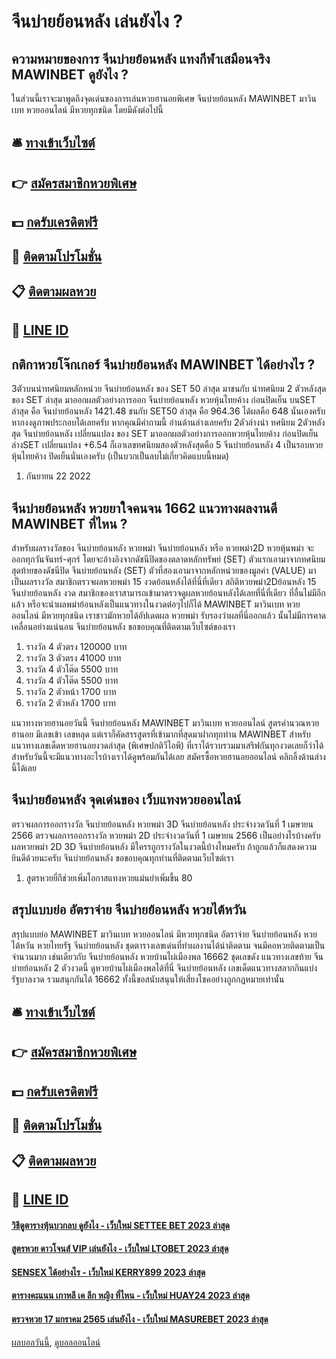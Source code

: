 # จีนบ่ายย้อนหลัง เล่นยังไง ?
## ความหมายของการ จีนบ่ายย้อนหลัง แทงกีฬาเสมือนจริง MAWINBET ดูยังไง ?
ในส่วนนี้เราจะมาพูดถึงจุดเด่นของการเล่นหวยฮานอยพิเศษ จีนบ่ายย้อนหลัง MAWINBET มาวินเบท หวยออนไลน์ มีหวยทุกชนิด โดยมีดังต่อไปนี้

## 🛎 [ทางเข้าเว็บไซต์](https://bit.ly/3BG5bNw)
## 👉 [สมัครสมาชิกหวยพิเศษ](https://bit.ly/3BG5bNw)
## 💵 [กดรับเครดิตฟรี](https://bit.ly/3C3mvgS)
## 👑 [ติดตามโปรโมชั่น](https://bit.ly/3C3mvgS)
## 📋 [ติดตามผลหวย](https://bit.ly/3C3mvgS)
## 📱 [LINE ID](https://bit.ly/3C3mvgS)

## กติกาหวยโจ๊กเกอร์ จีนบ่ายย้อนหลัง MAWINBET ได้อย่างไร ?
3ตัวบนนำทศนิยมหลักหน่วย จีนบ่ายย้อนหลัง ของ SET 50 ล่าสุด มาชนกับ นำทศนิยม 2 ตัวหลังสุดของ SET ล่าสุด มาออกผลตัวอย่างการออก จีนบ่ายย้อนหลัง หวยหุ้นไทยค้าง ก่อนปิดเย็น บนSET ล่าสุด คือ จีนบ่ายย้อนหลัง 1421.48 ชนกับ SET50 ล่าสุด คือ 964.36 ได้ผลคือ 648 นั่นเองครับ หากงงดูภาพประกอบได้เลยครับ
หากคุณมีคำถามนี้ อ่านด้านล่างเลยครับ
2ตัวล่างนำ ทศนิยม 2ตัวหลังสุด จีนบ่ายย้อนหลัง เปลี่ยนแปลง ของ SET มาออกผลตัวอย่างการออกหวยหุ้นไทยค้าง ก่อนปิดเย็น ล่างSET เปลี่ยนแปลง +6.54 ก็เอาเลขทศนิยมสองตัวหลังสุดคือ 5 จีนบ่ายย้อนหลัง 4 เป็นรอบหวยหุ้นไทยค้าง ปิดเย็นนั่นเองครับ (เป็นบวกเป็นลบไม่เกี่ยวคิดแบบนี้หมด)
1. กันยายน 22 2022

## จีนบ่ายย้อนหลัง หวยยาใจคนจน 1662 แนวทางผลงานดี MAWINBET ที่ไหน ?
สำหรับผลรางวัลของ จีนบ่ายย้อนหลัง หวยพม่า จีนบ่ายย้อนหลัง หรือ หวยพม่า2D หวยหุ้นพม่า จะออกทุกวันจันทร์-ศุกร์ โดยจะอ้างอิงจากดัชนีปิดของตลาดหลักทรัพย์ (SET) ตัวแรกเอามาจากทศนิยมสุดท้ายของดัชนีปิด จีนบ่ายย้อนหลัง (SET) ตัวที่สองเอามาจากหลักหน่วยของมูลค่า (VALUE) มาเป็นผลรางวัล สมาชิกตรวจผลหวยพม่า 15 งวดย้อนหลังได้ที่นี่ที่เดียว
สถิติหวยพม่า2Dย้อนหลัง 15 จีนบ่ายย้อนหลัง งวด สมาชิกของเราสามารถเข้ามาตรวจดูผลหวยย้อนหลังได้เลยที่นี่ที่เดียว ที่อื่นไม่มีอีกแล้ว หรือจะนำผลพม่าย้อนหลังเป็นแนวทางในงวดต่อๆไปก็ได้ MAWINBET มาวินเบท หวยออนไลน์ มีหวยทุกชนิด เราชาวมักหวยได้อัปเดตผล หวยพม่า รับรองว่าผลที่นี่ออกแล้ว นั้นไม่มีการคาดเคลื่อนอย่างแน่นอน จีนบ่ายย้อนหลัง ขอขอบคุณที่ติดตามเว็บไซต์ของเรา
1. รางวัล 4 ตัวตรง 120000 บาท
2. รางวัล 3 ตัวตรง 41000 บาท
3. รางวัล 4 ตัวโต๊ด 5500 บาท
4. รางวัล 4 ตัวโต๊ด 5500 บาท
5. รางวัล 2 ตัวหน้า 1700 บาท
6. รางวัล 2 ตัวหลัง 1700 บาท

แนวทางหวยฮานอยวันนี้ จีนบ่ายย้อนหลัง MAWINBET มาวินเบท หวยออนไลน์ สูตรคำนวณหวยฮานอย มีเลขเข้า เลขหลุด แต่เราก็คัดสรรสูตรที่เข้ามากที่สุดมาฝากทุกท่าน MAWINBET สำหรับแนวทางเลขเด็ดหวยฮานอยงวดล่าสุด (พิเศษปกติวีไอพี) ที่เราได้รวบรวมมาเสริฟกันทุกงวดเลยก็ว่าได้ สำหรับวันนี้จะมีแนวทางอะไรบ้างเราได้ดูพร้อมกันได้เลย
สมัครซื้อหวยฮานอยออนไลน์ คลิกลิ้งด้านล่างนี้ได้เลย

## จีนบ่ายย้อนหลัง จุดเด่นของ เว็บแทงหวยออนไลน์
ตรวจผลการออกรางวัล จีนบ่ายย้อนหลัง หวยพม่า 3D จีนบ่ายย้อนหลัง ประจำงวดวันที่ 1 เมษายน 2566
ตรวจผลการออกรางวัล หวยพม่า 2D ประจำงวดวันที่ 1 เมษายน 2566
เป็นอย่างไรบ้างครับ ผลหวยพม่า 2D 3D จีนบ่ายย้อนหลัง มีใครรถูกรางวัลในงวดนี้บ้างไหมครับ ถ้าถูกแล้วก็แสดงความยินดีด้วยนะครับ จีนบ่ายย้อนหลัง ขอขอบคุณทุกท่านที่ติดตามเว็บไซต์เรา
1. สูตรหวยยี่กีช่วยเพิ่มโอกาสแทงหวยแม่นยำเพิ่มขึ้น 80

## สรุปแบบย่อ อัตราจ่าย จีนบ่ายย้อนหลัง หวยไต้หวัน
สรุปแบบย่อ MAWINBET มาวินเบท หวยออนไลน์ มีหวยทุกชนิด อัตราจ่าย จีนบ่ายย้อนหลัง หวยไต้หวัน หวยไทยรัฐ จีนบ่ายย้อนหลัง ชุดตารางเลขเด่นที่ทำผลงานได้น่าติดตาม จนมีคอหวยติดตามเป็นจำนวนมาก เช่นเดียวกับ จีนบ่ายย้อนหลัง หวยบ้านไผ่เมืองพล 16662 ชุดเลขดัง แนวทางเลขท้าย จีนบ่ายย้อนหลัง 2 ตัวงวดนี้ ดูหวยบ้านไผ่เมืองพลได้ที่นี่ จีนบ่ายย้อนหลัง เลขเด็ดแนวทางสลากกินแบ่งรัฐบาลงวด รวมสนุกกันได้ 16662 ทั้งนี้ขอสนับสนุนให้เสี่ยงโชคอย่างถูกกฎหมายเท่านั้น

## 🛎 [ทางเข้าเว็บไซต์](https://bit.ly/3BG5bNw)
## 👉 [สมัครสมาชิกหวยพิเศษ](https://bit.ly/3BG5bNw)
## 💵 [กดรับเครดิตฟรี](https://bit.ly/3C3mvgS)
## 👑 [ติดตามโปรโมชั่น](https://bit.ly/3C3mvgS)
## 📋 [ติดตามผลหวย](https://bit.ly/3C3mvgS)
## 📱 [LINE ID](https://bit.ly/3C3mvgS)

#### [วิธีดูตารางหุ้นบวกลบ ดูยังไง - เว็บใหม่ SETTEE BET 2023 ล่าสุด](https://atom.io/themes/วิธีดูตารางหุ้นบวกลบ%20ดูยังไง%20-%20เว็บใหม่%20settee%20bet%202023%20ล่าสุด)
#### [สูตรหวย ดาวโจนส์ VIP เล่นยังไง - เว็บใหม่ LTOBET 2023 ล่าสุด](https://atom.io/themes/สูตรหวย%20ดาวโจนส์%20vip%20เล่นยังไง%20-%20เว็บใหม่%20ltobet%202023%20ล่าสุด)
#### [SENSEX ได้อย่างไร - เว็บใหม่ KERRY899 2023 ล่าสุด](https://atom.io/themes/sensex%20ได้อย่างไร%20-%20เว็บใหม่%20kerry899%202023%20ล่าสุด)
#### [ตารางคะแนน เกาหลี เค ลีก หญิง ที่ไหน - เว็บใหม่ HUAY24 2023 ล่าสุด](https://atom.io/themes/ตารางคะแนน%20เกาหลี%20เค%20ลีก%20หญิง%20ที่ไหน%20-%20เว็บใหม่%20huay24%202023%20ล่าสุด)
#### [ตรวจหวย 17 มกราคม 2565 เล่นยังไง - เว็บใหม่ MASUREBET 2023 ล่าสุด](https://atom.io/themes/ตรวจหวย%2017%20มกราคม%202565%20เล่นยังไง%20-%20เว็บใหม่%20masurebet%202023%20ล่าสุด)

[ผลบอลวันนี้](https://siamsport.tv "ผลบอลวันนี้"), [ดูบอลออนไลน์](https://siamsport.tv/ดูบอลสด "ดูบอลออนไลน์")